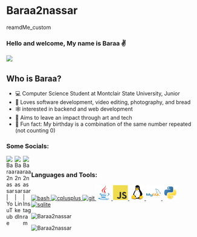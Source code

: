 # Baraa2nassar
 reamdMe_custom

### Hello and welcome, My name is Baraa ✌ 
![](https://komarev.com/ghpvc/?username=Baraa2nassar&color=blueviolet) 


## Who is Baraa? 
- 💻 Computer Science Student at Montclair State University, Junior
- 🍞 Loves software development, video editing, photography, and bread
- 🕸 interested in backend and web development
- 🥅 Aims to leave an impact through art and tech
- 🎈 Fun fact: My birthday is a combination of the same number repeated (not counting 0)


### Some Socials:
[<img align="left" alt="Baraa2nassar | YouTube" width="22px" src="https://cdn.jsdelivr.net/npm/simple-icons@v3/icons/youtube.svg" />][youtube]
[<img align="left" alt="Baraa2nassar | LinkedIn" width="22px" src="https://cdn.jsdelivr.net/npm/simple-icons@v3/icons/linkedin.svg" />][linkedin]
[<img align="left" alt="Baraa2nassar | Instagram" width="22px" src="https://cdn.jsdelivr.net/npm/simple-icons@v3/icons/instagram.svg" />][instagram]

<br />

</details>

<h3 align="left">Languages and Tools:</h3>
<p align="left"> <a href="https://www.postgresql.org/" target="_blank"> <img src="https://upload.wikimedia.org/wikipedia/commons/thumb/2/29/Postgresql_elephant.svg/993px-Postgresql_elephant.svg.png" alt="bash" width="40" height="40"/> </a> <a href="n/a" target="_blank"> <img src="https://upload.wikimedia.org/wikipedia/commons/thumb/1/18/C_Programming_Language.svg/695px-C_Programming_Language.svg.png" alt="cplusplus" width="40" height="40"/> </a> <a href="https://git-scm.com/" target="_blank"> <img src="https://www.vectorlogo.zone/logos/git-scm/git-scm-icon.svg" alt="git" width="40" height="40"/> </a> </a> <a href="https://www.java.com" target="_blank"> <img src="https://raw.githubusercontent.com/devicons/devicon/master/icons/java/java-original.svg" alt="java" width="40" height="40"/> </a> <a href="https://developer.mozilla.org/en-US/docs/Web/JavaScript" target="_blank"> <img src="https://raw.githubusercontent.com/devicons/devicon/master/icons/javascript/javascript-original.svg" alt="javascript" width="40" height="40"/> </a> <a href="https://www.linux.org/" target="_blank"> <img src="https://raw.githubusercontent.com/devicons/devicon/master/icons/linux/linux-original.svg" alt="linux" width="40" height="40"/> </a> </a> <a href="https://www.mysql.com/" target="_blank"> <img src="https://raw.githubusercontent.com/devicons/devicon/master/icons/mysql/mysql-original-wordmark.svg" alt="mysql" width="40" height="40"/> </a> <a href="https://www.python.org" target="_blank"> <img src="https://raw.githubusercontent.com/devicons/devicon/master/icons/python/python-original.svg" alt="python" width="40" height="40"/> </a> <a href="https://www.sqlite.org/" target="_blank"> <img src="https://www.vectorlogo.zone/logos/sqlite/sqlite-icon.svg" alt="sqlite" width="40" height="40"/> </a> </p>

<p><img src="https://github-readme-stats.vercel.app/api?username=Baraa2nassar&show_icons=true&locale=en&theme=dark" alt="Baraa2nassar" /></p>
<p><img src="https://github-readme-streak-stats.herokuapp.com/?user=Baraa2nassar&theme=dark" alt="Baraa2nassar" /></p>


[youtube]: https://www.youtube.com/channel/UC8kNE4PAg6zodiZm3X6sLcg?app=desktop
[linkedin]: https://www.linkedin.com/in/baraa2nassar/
[instagram]: https://www.instagram.com/baraa2nassar/

